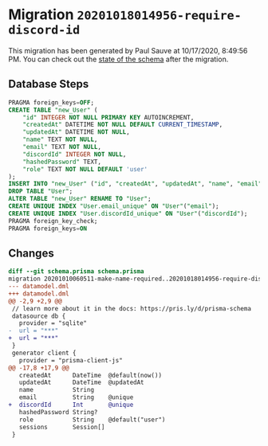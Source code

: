 # Migration `20201018014956-require-discord-id`

This migration has been generated by Paul Sauve at 10/17/2020, 8:49:56 PM.
You can check out the [state of the schema](./schema.prisma) after the migration.

## Database Steps

```sql
PRAGMA foreign_keys=OFF;
CREATE TABLE "new_User" (
    "id" INTEGER NOT NULL PRIMARY KEY AUTOINCREMENT,
    "createdAt" DATETIME NOT NULL DEFAULT CURRENT_TIMESTAMP,
    "updatedAt" DATETIME NOT NULL,
    "name" TEXT NOT NULL,
    "email" TEXT NOT NULL,
    "discordId" INTEGER NOT NULL,
    "hashedPassword" TEXT,
    "role" TEXT NOT NULL DEFAULT 'user'
);
INSERT INTO "new_User" ("id", "createdAt", "updatedAt", "name", "email", "hashedPassword", "role") SELECT "id", "createdAt", "updatedAt", "name", "email", "hashedPassword", "role" FROM "User";
DROP TABLE "User";
ALTER TABLE "new_User" RENAME TO "User";
CREATE UNIQUE INDEX "User.email_unique" ON "User"("email");
CREATE UNIQUE INDEX "User.discordId_unique" ON "User"("discordId");
PRAGMA foreign_key_check;
PRAGMA foreign_keys=ON
```

## Changes

```diff
diff --git schema.prisma schema.prisma
migration 20201010060511-make-name-required..20201018014956-require-discord-id
--- datamodel.dml
+++ datamodel.dml
@@ -2,9 +2,9 @@
 // learn more about it in the docs: https://pris.ly/d/prisma-schema
 datasource db {
   provider = "sqlite"
-  url = "***"
+  url = "***"
 }
 generator client {
   provider = "prisma-client-js"
@@ -17,8 +17,9 @@
   createdAt      DateTime  @default(now())
   updatedAt      DateTime  @updatedAt
   name           String
   email          String    @unique
+  discordId      Int       @unique
   hashedPassword String?
   role           String    @default("user")
   sessions       Session[]
 }
```


